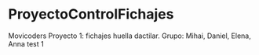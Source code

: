 # ProyectoControlFichajes
Movicoders
Proyecto 1: fichajes huella dactilar.
Grupo: Mihai, Daniel, Elena, Anna
test 1
